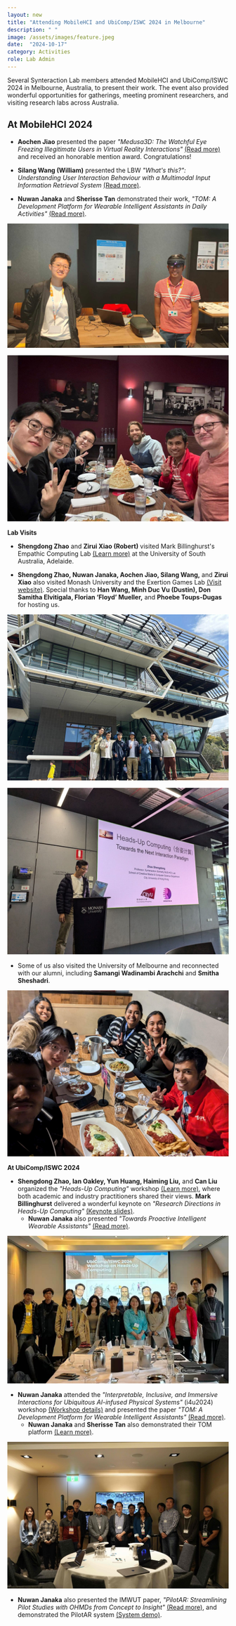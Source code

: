 ```yaml
---
layout: new
title: "Attending MobileHCI and UbiComp/ISWC 2024 in Melbourne"
description: " "
image: /assets/images/feature.jpeg
date:  "2024-10-17"
category: Activities
role: Lab Admin
---
```

Several Synteraction Lab members attended MobileHCI and UbiComp/ISWC 2024 in Melbourne, Australia, to present their work. The event also provided wonderful opportunities for gatherings, meeting prominent researchers, and visiting research labs across Australia.

## At MobileHCI 2024
- **Aochen Jiao** presented the paper _"Medusa3D: The Watchful Eye Freezing Illegitimate Users in Virtual Reality Interactions"_ [(Read more)](https://dl.acm.org/doi/10.1145/3676515) and received an honorable mention award. Congratulations!

- **Silang Wang (William)** presented the LBW _"What's this?": Understanding User Interaction Behaviour with a Multimodal Input Information Retrieval System_ [(Read more)]([https://dl.acm.org/doi/10.1145/3676515](https://dl.acm.org/doi/10.1145/3640471.3680230)).

- **Nuwan Janaka** and **Sherisse Tan** demonstrated their work, _"TOM: A Development Platform for Wearable Intelligent Assistants in Daily Activities"_ [(Read more)]([https://dl.acm.org/doi/10.1145/3676515](https://dl.acm.org/doi/10.1145/3640471.3680445)).
  
![-](/assets/images/2.jpg "-")

![-](/assets/images/5.jpg "-")


**Lab Visits**

- **Shengdong Zhao** and **Zirui Xiao (Robert)** visited Mark Billinghurst's Empathic Computing Lab [(Learn more)](https://empathiccomputing.org/) at the University of South Australia, Adelaide.

- **Shengdong Zhao, Nuwan Janaka, Aochen Jiao, Silang Wang,** and **Zirui Xiao** also visited Monash University and the Exertion Games Lab [(Visit website)]([https://dl.acm.org/doi/10.1145/3676515](https://exertiongameslab.org/)). Special thanks to **Han Wang, Minh Duc Vu (Dustin), Don Samitha Elvitigala, Florian ‘Floyd’ Mueller,** and **Phoebe Toups-Dugas** for hosting us.
  
![-](/assets/images/lab-visit.jpg "-")

![-](/assets/images/3.jpg "-")

- Some of us also visited the University of Melbourne and reconnected with our alumni, including **Samangi Wadinambi Arachchi** and **Smitha Sheshadri**.
  
![-](/assets/images/4.jpg "-")


**At UbiComp/ISWC 2024**

- **Shengdong Zhao, Ian Oakley, Yun Huang, Haiming Liu,** and **Can Liu** organized the _"Heads-Up Computing"_ workshop [(Learn more)](https://sites.google.com/view/heads-up-computing-ubicomp), where both academic and industry practitioners shared their views. **Mark Billinghurst** delivered a wonderful keynote on _"Research Directions in Heads-Up Computing"_ [(Keynote slides)](https://www.slideshare.net/slideshow/research-directions-in-heads-up-computing/272197520).
  - **Nuwan Janaka** also presented _"Towards Proactive Intelligent Wearable Assistants"_ [(Read more)](https://dl.acm.org/doi/10.1145/3675094.3678989).
    
![-](/assets/images/workshop_headsup.jpg "-")

- **Nuwan Janaka** attended the _"Interpretable, Inclusive, and Immersive Interactions for Ubiquitous AI-infused Physical Systems"_ (i4u2024) workshop [(Workshop details)](https://sites.google.com/view/i4u2024) and presented the paper _"TOM: A Development Platform for Wearable Intelligent Assistants"_ [(Read more)](https://dl.acm.org/doi/10.1145/3675094.3678382).
  - **Nuwan Janaka** and **Sherisse Tan** also demonstrated their TOM platform [(Learn more)](https://dl.acm.org/doi/10.1145/3640471.3680445).
    
![-](/assets/images/workshop_4iu.jpg "-")

- **Nuwan Janaka** also presented the IMWUT paper, _"PilotAR: Streamlining Pilot Studies with OHMDs from Concept to Insight"_ [(Read more)](https://dl.acm.org/doi/10.1145/3678576), and demonstrated the PilotAR system [(System demo)](https://dl.acm.org/doi/10.1145/3675094.3677554).
